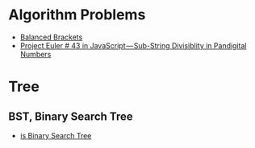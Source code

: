 Algorithm Problems
==================

* [Balanced Brackets](http://astrod.github.io/2018/01/07/7.html)
* [Project Euler # 43 in JavaScript — Sub-String Divisiblity in Pandigital Numbers](https://hackernoon.com/project-euler-43-in-javascript-1cc41be56aa2)

# Tree

## BST, Binary Search Tree
* [is Binary Search Tree](http://astrod.github.io/2018/01/08/8.html)
